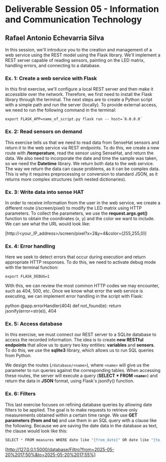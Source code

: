 # Deliverable Session 05 - Information and Communication Technology

## Rafael Antonio Echevarria Silva

In this session, we'll introduce you to the creation and management of a web service using the REST model using the Flask library. We'll implement a REST server capable of reading sensors, painting on the LED matrix, handling errors, and connecting to a database.

### Ex. 1: Create a web service with Flask

In this first exercise, we'll configure a local REST server and then make it accessible over the network.
Therefore, we first need to install the Flask library through the terminal. The next steps are to create a Python script with a simple path and run the server (locally). To provide external access, we need to run the following command in the terminal:

```terminal
export FLASK_APP=name_of_script.py flask run -- host=´0.0.0.0´
```

### Ex. 2: Read sensors on demand

This exercise tells us that we need to read data from SenseHat sensors and return it to the web service via REST endpoints. To do this, we create a new route with **/temperature**, read the sensor using SenseHat, and return the data. We also need to incorporate the date and time the sample was taken, so we need the **Datetime** library. We return both data to the web service.
The way we return the data can cause problems, as it can be complex data. This is why it requires preprocessing or conversion to standard JSON, as it returns more complex structures (with nested dictionaries).

### Ex. 3: Write data into sense HAT

In order to receive information from the user in the web service, we create a different route (/screen/pixel) to modify the LED matrix using HTTP parameters. To collect the parameters, we use the **request.args.get()** function to obtain the coordinates (x, y) and the color we want to include. We can see what the URL would look like:

[http://<your_IP_address>/screen/pixel?x=2&y=4&color=(255,255,0)]

### Ex. 4: Error handling

Here we seek to detect errors that occur during execution and return appropriate HTTP responses. To do this, we need to activate debug mode with the terminal function:

```Terminal
export FLASK_DEBUG=1
```

With this, we can review the most common HTTP codes we may encounter, such as 404, 500, etc. Once we know what error the web service is executing, we can implement error handling in the script with Flask:

python
@app.errorHandler(404)
def not_found(e):
return jsonify(error=str(e)), 404

### Ex. 5: Access database

In this exercise, we must connect our REST server to a SQLite database to access the recorded information. The idea is to create **new RESTful endpoints** that allow us to query two key entities: **variables** and **sensors**. To do this, we use the **sqlite3** library, which allows us to run SQL queries from Python.

We design the routes (`/database/<name>`), where `<name>` will give us the parameter to run queries against the corresponding tables. When accessing these routes, the server will execute a query (**SELECT * FROM `<name>`**) and return the data in **JSON** format, using Flask's jsonify() function.

### Ex. 6: Filters

This last exercise focuses on refining database queries by allowing date filters to be applied. The goal is to make requests to retrieve only measurements obtained within a certain time range. We use **GET parameters (from and to)** and use them in an SQL query with a clause like the following. Because we are saving the date data in the database as text, the clause would look like this:

```python
SELECT * FROM measures WHERE date like "{from_date}" OR date like "{to_date}";
```

[http://127.0.0.1:5000/database/Filtro?from=2025-05-20%2017:50%&to=2025-05-20%2017:55%]
